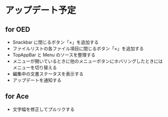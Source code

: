 # アップデート予定

## for OED
* Snackbar に閉じるボタン「×」を追加する
* ファイルリストの各ファイル項目に閉じるボタン「×」を追加する
* TopAppBar と Menu のソースを整理する
* メニューが開いているときに他のメニューボタンにホバリングしたときにはメニューを切り替える
* 編集中の文書ステータスを表示する
* アップデートを通知する

## for Ace
* 文字幅を修正してプルリクする
